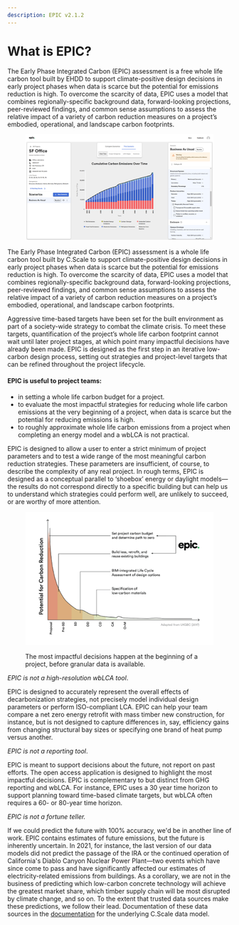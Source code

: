 ```yaml
---
description: EPIC v2.1.2
---
```


# What is EPIC?

The Early Phase Integrated Carbon (EPIC) assessment is a free whole life carbon tool built by EHDD to support climate-positive design decisions in early project phases when data is scarce but the potential for emissions reduction is high. To overcome the scarcity of data, EPIC uses a model that combines regionally-specific background data, forward-looking projections, peer-reviewed findings, and common sense assumptions to assess the relative impact of a variety of carbon reduction measures on a project’s embodied, operational, and landscape carbon footprints.&#x20;

<div align="center">

<figure><img src=".gitbook/assets/image (13).png" alt="" width="563"><figcaption></figcaption></figure>

</div>

The Early Phase Integrated Carbon (EPIC) assessment is a whole life carbon tool built by C.Scale to support climate-positive design decisions in early project phases when data is scarce but the potential for emissions reduction is high. To overcome the scarcity of data, EPIC uses a model that combines regionally-specific background data, forward-looking projections, peer-reviewed findings, and common sense assumptions to assess the relative impact of a variety of carbon reduction measures on a project’s embodied, operational, and landscape carbon footprints.&#x20;

Aggressive time-based targets have been set for the built environment as part of a society-wide strategy to combat the climate crisis. To meet these targets, quantification of the project’s whole life carbon footprint cannot wait until later project stages, at which point many impactful decisions have already been made. EPIC is designed as the first step in an iterative low-carbon design process, setting out strategies and project-level targets that can be refined throughout the project lifecycle.

#### **EPIC is useful to project teams:**

* in setting a whole life carbon budget for a project.
* to evaluate the most impactful strategies for reducing whole life carbon emissions at the very beginning of a project, when data is scarce but the potential for reducing emissions is high.
* to roughly approximate whole life carbon emissions from a project when completing an energy model and a wbLCA is not practical.

EPIC is designed to allow a user to enter a strict minimum of project parameters and to test a wide range of the most meaningful carbon reduction strategies. These parameters are insufficient, of course, to describe the complexity of any real project. In rough terms, EPIC is designed as a conceptual parallel to ‘shoebox’ energy or daylight models—the results do not correspond directly to a specific building but can help us to understand which strategies could perform well, are unlikely to succeed, or are worthy of more attention.

<figure><img src=".gitbook/assets/EPIC whole life carbon - early phase design.png" alt=""><figcaption><p>The most impactful decisions happen at the beginning of a project, before granular data is available.</p></figcaption></figure>

_EPIC is not a high-resolution wbLCA tool_.

EPIC is designed to accurately represent the overall effects of decarbonization strategies, not precisely model individual design parameters or perform ISO-compliant LCA. EPIC can help your team compare a net zero energy retrofit with mass timber new construction, for instance, but is not designed to capture differences in, say, efficiency gains from changing structural bay sizes or specifying one brand of heat pump versus another.

_EPIC is not a reporting tool_.

EPIC is meant to support decisions about the future, not report on past efforts. The open access application is designed to highlight the most impactful decisions. EPIC is complementary to but distinct from GHG reporting and wbLCA. For instance, EPIC uses a 30 year time horizon to support planning toward time-based climate targets, but wbLCA often requires a 60- or 80-year time horizon.

_EPIC is not a fortune teller._

If we could predict the future with 100% accuracy, we'd be in another line of work. EPIC contains estimates of future emissions, but the future is inherently uncertain. In 2021, for instance, the last version of our data models did not predict the passage of the IRA or the continued operation of California's Diablo Canyon Nuclear Power Plant—two events which have since come to pass and have significantly affected our estimates of electricity-related emissions from buildings. As a corollary, we are not in the business of predicting which low-carbon concrete technology will achieve the greatest market share, which timber supply chain will be most disrupted by climate change, and so on. To the extent that trusted data sources make these predictions, we follow their lead. Documentation of these data sources in the [documentation](https://docs.cscale.io) for the underlying C.Scale data model.
